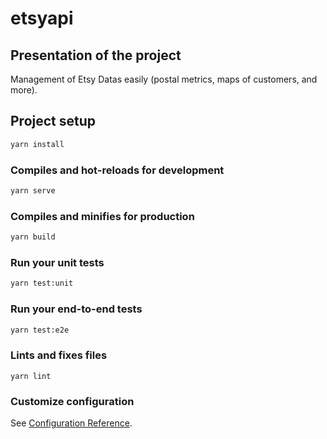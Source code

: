 # etsyapi

## Presentation of the project

Management of Etsy Datas easily (postal metrics, maps of customers, and more).

## Project setup

```bash
yarn install
```

### Compiles and hot-reloads for development

```bash
yarn serve
```

### Compiles and minifies for production

```bash
yarn build
```

### Run your unit tests

```bash
yarn test:unit
```

### Run your end-to-end tests

```bash
yarn test:e2e
```

### Lints and fixes files

```
yarn lint
```

### Customize configuration

See [Configuration Reference](https://cli.vuejs.org/config/).
